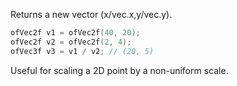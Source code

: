 Returns a new vector (x/vec.x,y/vec.y).

```cpp
ofVec2f v1 = ofVec2f(40, 20); 
ofVec2f v2 = ofVec2f(2, 4);
ofVec3f v3 = v1 / v2; // (20, 5)
```

Useful for scaling a 2D point by a non-uniform scale.
